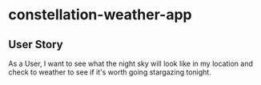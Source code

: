 # constellation-weather-app

## User Story

As a User, I want to see what the night sky will look like in my location and check to weather to see if it's worth going stargazing tonight.
